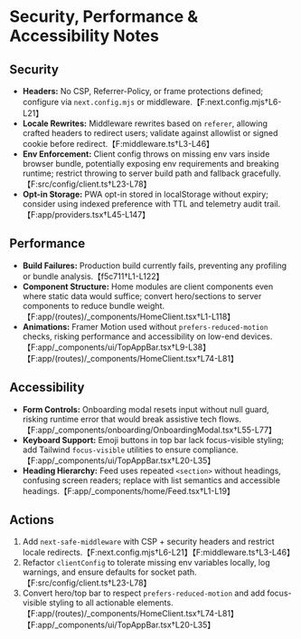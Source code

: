 # Security, Performance & Accessibility Notes

## Security
- **Headers:** No CSP, Referrer-Policy, or frame protections defined; configure via `next.config.mjs` or middleware.【F:next.config.mjs†L6-L21】
- **Locale Rewrites:** Middleware rewrites based on `referer`, allowing crafted headers to redirect users; validate against allowlist or signed cookie before redirect.【F:middleware.ts†L3-L46】
- **Env Enforcement:** Client config throws on missing env vars inside browser bundle, potentially exposing env requirements and breaking runtime; restrict throwing to server build path and fallback gracefully.【F:src/config/client.ts†L23-L78】
- **Opt-in Storage:** PWA opt-in stored in localStorage without expiry; consider using indexed preference with TTL and telemetry audit trail.【F:app/providers.tsx†L45-L147】

## Performance
- **Build Failures:** Production build currently fails, preventing any profiling or bundle analysis.【f5c711†L1-L122】
- **Component Structure:** Home modules are client components even where static data would suffice; convert hero/sections to server components to reduce bundle weight.【F:app/(routes)/_components/HomeClient.tsx†L1-L118】
- **Animations:** Framer Motion used without `prefers-reduced-motion` checks, risking performance and accessibility on low-end devices.【F:app/_components/ui/TopAppBar.tsx†L9-L38】【F:app/(routes)/_components/HomeClient.tsx†L74-L81】

## Accessibility
- **Form Controls:** Onboarding modal resets input without null guard, risking runtime error that would break assistive tech flows.【F:app/_components/onboarding/OnboardingModal.tsx†L55-L77】
- **Keyboard Support:** Emoji buttons in top bar lack focus-visible styling; add Tailwind `focus-visible` utilities to ensure compliance.【F:app/_components/ui/TopAppBar.tsx†L20-L35】
- **Heading Hierarchy:** Feed uses repeated `<section>` without headings, confusing screen readers; replace with list semantics and accessible headings.【F:app/_components/home/Feed.tsx†L1-L19】

## Actions
1. Add `next-safe-middleware` with CSP + security headers and restrict locale redirects.【F:next.config.mjs†L6-L21】【F:middleware.ts†L3-L46】
2. Refactor `clientConfig` to tolerate missing env variables locally, log warnings, and ensure defaults for socket path.【F:src/config/client.ts†L23-L78】
3. Convert hero/top bar to respect `prefers-reduced-motion` and add focus-visible styling to all actionable elements.【F:app/(routes)/_components/HomeClient.tsx†L74-L81】【F:app/_components/ui/TopAppBar.tsx†L20-L35】
